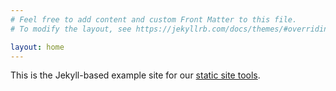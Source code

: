 ```yaml
---
# Feel free to add content and custom Front Matter to this file.
# To modify the layout, see https://jekyllrb.com/docs/themes/#overriding-theme-defaults

layout: home
---
```


This is the Jekyll-based example site for our [static site tools](https://github.com/omsf/static-site-tools/).

